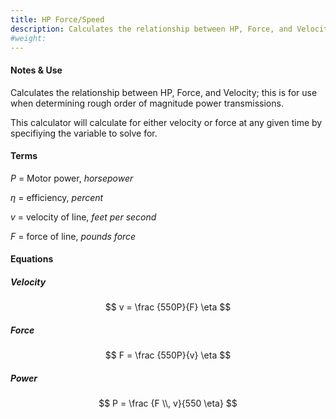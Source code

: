 ```yaml
---
title: HP Force/Speed
description: Calculates the relationship between HP, Force, and Velocity.
#weight:
---
```


#### Notes & Use

Calculates the relationship between HP, Force, and Velocity; this is for use when determining rough order of magnitude power transmissions.

This calculator will calculate for either velocity or force at any given time by specifiying the variable to solve for.

#### Terms

$P$ = Motor power, *horsepower*

$\eta$ = efficiency, *percent*

$v$   = velocity of line, *feet per second*

$F$   = force of line, *pounds force*

#### Equations

##### Velocity

$$ v = \frac {550P}{F} \eta $$ 

##### Force

$$ F =  \frac {550P}{v} \eta $$

##### Power

$$ P = \frac {F \\, v}{550 \eta}  $$ 

